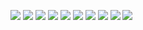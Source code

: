 <img src="https://media.tenor.com/-GxBlj11m1IAAAAm/ray-toro-my-chemical-romance.webp"> <img src="https://media.tenor.com/lmURqbQJmoQAAAA1/ray-toro-gerard-way.webp"> <img src="https://media.tenor.com/2llOKUT5EmgAAAAM/mcr-my-chemical-romance.gif"> <img src="https://media.tenor.com/AWLDn49cD_wAAAAM/mcr-my-chemical-romance.gif"> <img src="https://media.tenor.com/tq7F-EOVEeQAAAAM/mcr-my.gif"> <img src="https://media.tenor.com/LFV2OzNRB3EAAAAM/my-chemical-romance-mcr.gif"> <img src="https://media.tenor.com/JNQlN0czuGMAAAAM/get-real-my-chemical-romance.gif"> <img src="https://media.tenor.com/vZ17-5T8nwsAAAAM/rayrard-wake-up.gif"> <img src="https://media.tenor.com/5lZiZ7sZIaUAAAAM/my-chemical-romance-mcr.gif"> <img src="https://media.tenor.com/JPMS3FM5aykAAAAM/mcr-my-chemical-romance.gif">
